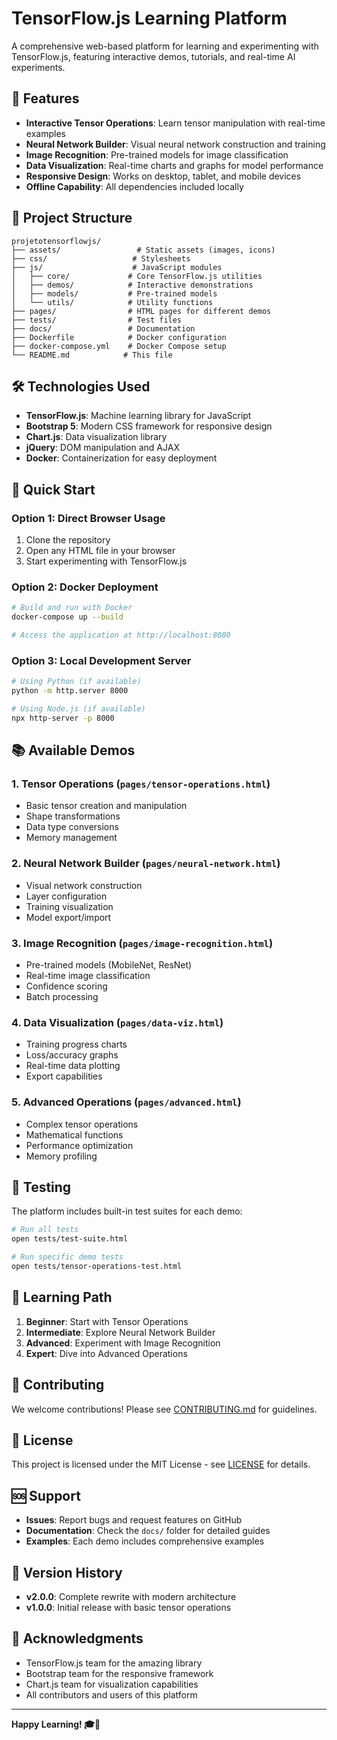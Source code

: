 # TensorFlow.js Learning Platform

A comprehensive web-based platform for learning and experimenting with TensorFlow.js, featuring interactive demos, tutorials, and real-time AI experiments.

## 🚀 Features

- **Interactive Tensor Operations**: Learn tensor manipulation with real-time examples
- **Neural Network Builder**: Visual neural network construction and training
- **Image Recognition**: Pre-trained models for image classification
- **Data Visualization**: Real-time charts and graphs for model performance
- **Responsive Design**: Works on desktop, tablet, and mobile devices
- **Offline Capability**: All dependencies included locally

## 📁 Project Structure

```
projetotensorflowjs/
├── assets/                 # Static assets (images, icons)
├── css/                   # Stylesheets
├── js/                    # JavaScript modules
│   ├── core/             # Core TensorFlow.js utilities
│   ├── demos/            # Interactive demonstrations
│   ├── models/           # Pre-trained models
│   └── utils/            # Utility functions
├── pages/                # HTML pages for different demos
├── tests/                # Test files
├── docs/                 # Documentation
├── Dockerfile            # Docker configuration
├── docker-compose.yml    # Docker Compose setup
└── README.md            # This file
```

## 🛠️ Technologies Used

- **TensorFlow.js**: Machine learning library for JavaScript
- **Bootstrap 5**: Modern CSS framework for responsive design
- **Chart.js**: Data visualization library
- **jQuery**: DOM manipulation and AJAX
- **Docker**: Containerization for easy deployment

## 🚀 Quick Start

### Option 1: Direct Browser Usage
1. Clone the repository
2. Open any HTML file in your browser
3. Start experimenting with TensorFlow.js

### Option 2: Docker Deployment
```bash
# Build and run with Docker
docker-compose up --build

# Access the application at http://localhost:8080
```

### Option 3: Local Development Server
```bash
# Using Python (if available)
python -m http.server 8000

# Using Node.js (if available)
npx http-server -p 8000
```

## 📚 Available Demos

### 1. Tensor Operations (`pages/tensor-operations.html`)
- Basic tensor creation and manipulation
- Shape transformations
- Data type conversions
- Memory management

### 2. Neural Network Builder (`pages/neural-network.html`)
- Visual network construction
- Layer configuration
- Training visualization
- Model export/import

### 3. Image Recognition (`pages/image-recognition.html`)
- Pre-trained models (MobileNet, ResNet)
- Real-time image classification
- Confidence scoring
- Batch processing

### 4. Data Visualization (`pages/data-viz.html`)
- Training progress charts
- Loss/accuracy graphs
- Real-time data plotting
- Export capabilities

### 5. Advanced Operations (`pages/advanced.html`)
- Complex tensor operations
- Mathematical functions
- Performance optimization
- Memory profiling

## 🧪 Testing

The platform includes built-in test suites for each demo:

```bash
# Run all tests
open tests/test-suite.html

# Run specific demo tests
open tests/tensor-operations-test.html
```

## 📖 Learning Path

1. **Beginner**: Start with Tensor Operations
2. **Intermediate**: Explore Neural Network Builder
3. **Advanced**: Experiment with Image Recognition
4. **Expert**: Dive into Advanced Operations

## 🤝 Contributing

We welcome contributions! Please see [CONTRIBUTING.md](CONTRIBUTING.md) for guidelines.

## 📄 License

This project is licensed under the MIT License - see [LICENSE](LICENSE) for details.

## 🆘 Support

- **Issues**: Report bugs and request features on GitHub
- **Documentation**: Check the `docs/` folder for detailed guides
- **Examples**: Each demo includes comprehensive examples

## 🔄 Version History

- **v2.0.0**: Complete rewrite with modern architecture
- **v1.0.0**: Initial release with basic tensor operations

## 🙏 Acknowledgments

- TensorFlow.js team for the amazing library
- Bootstrap team for the responsive framework
- Chart.js team for visualization capabilities
- All contributors and users of this platform

---

**Happy Learning! 🎓🤖** 